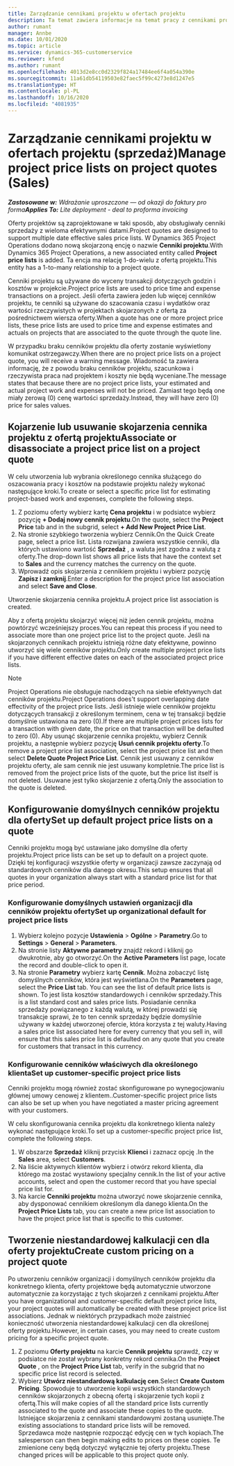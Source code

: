```yaml
---
title: Zarządzanie cennikami projektu w ofertach projektu
description: Ta temat zawiera informacje na temat pracy z cennikami projektowymi w ofertach. (Sales)
author: rumant
manager: Annbe
ms.date: 10/01/2020
ms.topic: article
ms.service: dynamics-365-customerservice
ms.reviewer: kfend
ms.author: rumant
ms.openlocfilehash: 4013d2e8cc0d2329f824a17484ee6f4a054a390e
ms.sourcegitcommit: 11a61db54119503e82faec5f99c4273e8d1247e5
ms.translationtype: HT
ms.contentlocale: pl-PL
ms.lasthandoff: 10/16/2020
ms.locfileid: "4081935"
---
```

# <a name="manage-project-price-lists-on-project-quotes-sales"></a><span data-ttu-id="3614e-104">Zarządzanie cennikami projektu w ofertach projektu (sprzedaż)</span><span class="sxs-lookup"><span data-stu-id="3614e-104">Manage project price lists on project quotes (Sales)</span></span>

<span data-ttu-id="3614e-105">_**Zastosowane w:** Wdrażanie uproszczone — od okazji do faktury pro forma_</span><span class="sxs-lookup"><span data-stu-id="3614e-105">_**Applies To:** Lite deployment - deal to proforma invoicing_</span></span>

<span data-ttu-id="3614e-106">Oferty projektów są zaprojektowane w taki sposób, aby obsługiwały cenniki sprzedaży z wieloma efektywnymi datami.</span><span class="sxs-lookup"><span data-stu-id="3614e-106">Project quotes are designed to support multiple date effective sales price lists.</span></span> <span data-ttu-id="3614e-107">W Dynamics 365 Project Operations dodano nową skojarzoną encję o nazwie **Cenniki projektu**.</span><span class="sxs-lookup"><span data-stu-id="3614e-107">With Dynamics 365 Project Operations, a new associated entity called **Project price lists** is added.</span></span> <span data-ttu-id="3614e-108">Ta encja ma relację 1-do-wielu z ofertą projektu.</span><span class="sxs-lookup"><span data-stu-id="3614e-108">This entity has a 1-to-many relationship to a project quote.</span></span>

<span data-ttu-id="3614e-109">Cenniki projektu są używane do wyceny transakcji dotyczących godzin i kosztów w projekcie.</span><span class="sxs-lookup"><span data-stu-id="3614e-109">Project price lists are used to price time and expense transactions on a project.</span></span> <span data-ttu-id="3614e-110">Jeśli oferta zawiera jeden lub więcej cenników projektu, te cenniki są używane do szacowania czasu i wydatków oraz wartości rzeczywistych w projektach skojarzonych z ofertą za pośrednictwem wiersza oferty.</span><span class="sxs-lookup"><span data-stu-id="3614e-110">When a quote has one or more project price lists, these price lists are used to price time and expense estimates and actuals on projects that are associated to the quote through the quote line.</span></span>

<span data-ttu-id="3614e-111">W przypadku braku cenników projektu dla oferty zostanie wyświetlony komunikat ostrzegawczy.</span><span class="sxs-lookup"><span data-stu-id="3614e-111">When there are no project price lists on a project quote, you will receive a warning message.</span></span> <span data-ttu-id="3614e-112">Wiadomość ta zawiera informację, że z powodu braku cenników projektu, szacunkowa i rzeczywista praca nad projektem i koszty nie będą wyceniane.</span><span class="sxs-lookup"><span data-stu-id="3614e-112">The message states that because there are no project price lists, your estimated and actual project work and expenses will not be priced.</span></span> <span data-ttu-id="3614e-113">Zamiast tego będą one miały zerową (0) cenę wartości sprzedaży.</span><span class="sxs-lookup"><span data-stu-id="3614e-113">Instead, they will have zero (0) price for sales values.</span></span>

## <a name="associate-or-disassociate-a-project-price-list-on-a-project-quote"></a><span data-ttu-id="3614e-114">Kojarzenie lub usuwanie skojarzenia cennika projektu z ofertą projektu</span><span class="sxs-lookup"><span data-stu-id="3614e-114">Associate or disassociate a project price list on a project quote</span></span>

<span data-ttu-id="3614e-115">W celu utworzenia lub wybrania określonego cennika służącego do oszacowania pracy i kosztów na podstawie projektu należy wykonać następujące kroki.</span><span class="sxs-lookup"><span data-stu-id="3614e-115">To create or select a specific price list for estimating project-based work and expenses, complete the following steps.</span></span>

1. <span data-ttu-id="3614e-116">Z poziomu oferty wybierz kartę **Cena projektu** i w podsiatce wybierz pozycję **+ Dodaj nowy cennik projektu**.</span><span class="sxs-lookup"><span data-stu-id="3614e-116">On the quote, select the **Project Price** tab and in the subgrid, select **+ Add New Project Price List**.</span></span>
2. <span data-ttu-id="3614e-117">Na stronie szybkiego tworzenia wybierz Cennik.</span><span class="sxs-lookup"><span data-stu-id="3614e-117">On the Quick Create page, select a price list.</span></span> <span data-ttu-id="3614e-118">Lista rozwijana zawiera wszystkie cenniki, dla których ustawiono wartość **Sprzedaż** , a waluta jest zgodna z walutą z oferty.</span><span class="sxs-lookup"><span data-stu-id="3614e-118">The drop-down list shows all price lists that have the context set to **Sales** and the currency matches the currency on the quote.</span></span>
4. <span data-ttu-id="3614e-119">Wprowadź opis skojarzenia z cennikiem projektu i wybierz pozycję **Zapisz i zamknij**.</span><span class="sxs-lookup"><span data-stu-id="3614e-119">Enter a description for the project price list association and select **Save and Close**.</span></span>

<span data-ttu-id="3614e-120">Utworzenie skojarzenia cennika projektu.</span><span class="sxs-lookup"><span data-stu-id="3614e-120">A project price list association is created.</span></span>

<span data-ttu-id="3614e-121">Aby z ofertą projektu skojarzyć więcej niż jeden cennik projektu, można powtórzyć wcześniejszy proces.</span><span class="sxs-lookup"><span data-stu-id="3614e-121">You can repeat this process if you need to associate more than one project price list to the project quote.</span></span> <span data-ttu-id="3614e-122">Jeśli na skojarzonych cennikach projektu istnieją różne daty efektywne, powinno utworzyć się wiele cenników projektu.</span><span class="sxs-lookup"><span data-stu-id="3614e-122">Only create multiple project price lists if you have different effective dates on each of the associated project price lists.</span></span>

> [!NOTE]
> <span data-ttu-id="3614e-123">Project Operations nie obsługuje nachodzących na siebie efektywnych dat cenników projektu.</span><span class="sxs-lookup"><span data-stu-id="3614e-123">Project Operations does't support overlapping date effectivity of the project price lists.</span></span> <span data-ttu-id="3614e-124">Jeśli istnieje wiele cenników projektu dotyczących transakcji z określonym terminem, cena w tej transakcji będzie domyślnie ustawiona na zero (0).</span><span class="sxs-lookup"><span data-stu-id="3614e-124">If there are multiple project prices lists for a transaction with given date, the price on that transaction will be defaulted to zero (0).</span></span>
<span data-ttu-id="3614e-125">Aby usunąć skojarzenie cennika projektu, wybierz Cennik projektu, a następnie wybierz pozycję **Usuń cennik projektu oferty**.</span><span class="sxs-lookup"><span data-stu-id="3614e-125">To remove a project price list association, select the project price list and then select **Delete Quote Project Price List**.</span></span> <span data-ttu-id="3614e-126">Cennik jest usuwany z cenników projektu oferty, ale sam cennik nie jest usuwany kompletnie.</span><span class="sxs-lookup"><span data-stu-id="3614e-126">The price list is removed from the project price lists of the quote, but the price list itself is not deleted.</span></span> <span data-ttu-id="3614e-127">Usuwane jest tylko skojarzenie z ofertą.</span><span class="sxs-lookup"><span data-stu-id="3614e-127">Only the association to the quote is deleted.</span></span>

## <a name="set-up-default-project-price-lists-on-a-quote"></a><span data-ttu-id="3614e-128">Konfigurowanie domyślnych cenników projektu dla oferty</span><span class="sxs-lookup"><span data-stu-id="3614e-128">Set up default project price lists on a quote</span></span>

<span data-ttu-id="3614e-129">Cenniki projektu mogą być ustawiane jako domyślne dla oferty projektu.</span><span class="sxs-lookup"><span data-stu-id="3614e-129">Project price lists can be set up to default on a project quote.</span></span> <span data-ttu-id="3614e-130">Dzięki tej konfiguracji wszystkie oferty w organizacji zawsze zaczynają od standardowych cenników dla danego okresu.</span><span class="sxs-lookup"><span data-stu-id="3614e-130">This setup ensures that all quotes in your organization always start with a standard price list for that price period.</span></span>

### <a name="set-up-organizational-default-for-project-price-lists"></a><span data-ttu-id="3614e-131">Konfigurowanie domyślnych ustawień organizacji dla cenników projektu oferty</span><span class="sxs-lookup"><span data-stu-id="3614e-131">Set up organizational default for project price lists</span></span>

1. <span data-ttu-id="3614e-132">Wybierz kolejno pozycje **Ustawienia** > **Ogólne** > **Parametry**.</span><span class="sxs-lookup"><span data-stu-id="3614e-132">Go to **Settings** > **General** > **Parameters**.</span></span>
2. <span data-ttu-id="3614e-133">Na stronie listy **Aktywne parametry** znajdź rekord i kliknij go dwukrotnie, aby go otworzyć.</span><span class="sxs-lookup"><span data-stu-id="3614e-133">On the **Active Parameters** list page, locate the record and double-click to open it.</span></span> 
3. <span data-ttu-id="3614e-134">Na stronie **Parametry** wybierz kartę **Cennik**. Można zobaczyć listę domyślnych cenników, która jest wyświetlana.</span><span class="sxs-lookup"><span data-stu-id="3614e-134">On the **Parameters** page, select the **Price List** tab. You can see the list of default price lists is shown.</span></span> <span data-ttu-id="3614e-135">To jest lista kosztów standardowych i cenników sprzedaży.</span><span class="sxs-lookup"><span data-stu-id="3614e-135">This is a list standard cost and sales price lists.</span></span> <span data-ttu-id="3614e-136">Posiadanie cennika sprzedaży powiązanego z każdą walutą, w której prowadzi się transakcje sprawi, że to ten cennik sprzedaży będzie domyślnie używany w każdej utworzonej ofercie, która korzysta z tej waluty.</span><span class="sxs-lookup"><span data-stu-id="3614e-136">Having a sales price list associated here for every currency that you sell in, will ensure that this sales price list is defaulted on any quote that you create for customers that transact in this currency.</span></span>

### <a name="set-up-customer-specific-project-price-lists"></a><span data-ttu-id="3614e-137">Konfigurowanie cenników właściwych dla określonego klienta</span><span class="sxs-lookup"><span data-stu-id="3614e-137">Set up customer-specific project price lists</span></span>

<span data-ttu-id="3614e-138">Cenniki projektu mogą również zostać skonfigurowane po wynegocjowaniu głównej umowy cenowej z klientem..</span><span class="sxs-lookup"><span data-stu-id="3614e-138">Customer-specific project price lists can also be set up when you have negotiated a master pricing agreement with your customers.</span></span>

<span data-ttu-id="3614e-139">W celu skonfigurowania cennika projektu dla konkretnego klienta należy wykonać następujące kroki.</span><span class="sxs-lookup"><span data-stu-id="3614e-139">To set up a customer-specific project price list, complete the following steps.</span></span>

1. <span data-ttu-id="3614e-140">W obszarze **Sprzedaż** kliknij przycisk **Klienci** i zaznacz opcję .</span><span class="sxs-lookup"><span data-stu-id="3614e-140">In the **Sales** area, select **Customers**.</span></span>
2. <span data-ttu-id="3614e-141">Na liście aktywnych klientów wybierz i otwórz rekord klienta, dla którego ma zostać wystawiony specjalny cennik.</span><span class="sxs-lookup"><span data-stu-id="3614e-141">In the list of your active accounts, select and open the customer record that you have special price list for.</span></span>
3. <span data-ttu-id="3614e-142">Na karcie **Cenniki projektu** można utworzyć nowe skojarzenie cennika, aby dysponować cennikiem określonym dla danego klienta.</span><span class="sxs-lookup"><span data-stu-id="3614e-142">On the **Project Price Lists** tab, you can create a new price list association to have the project price list that is specific to this customer.</span></span>

## <a name="create-custom-pricing-on-a-project-quote"></a><span data-ttu-id="3614e-143">Tworzenie niestandardowej kalkulacji cen dla oferty projektu</span><span class="sxs-lookup"><span data-stu-id="3614e-143">Create custom pricing on a project quote</span></span>

<span data-ttu-id="3614e-144">Po utworzeniu cenników organizacji i domyślnych cenników projektu dla konkretnego klienta, oferty projektowe będą automatycznie utworzone automatycznie za korzystając z tych skojarzeń z cennikami projektu.</span><span class="sxs-lookup"><span data-stu-id="3614e-144">After you have organizational and customer-specific default project price lists, your project quotes will automatically be created with these project price list associations.</span></span> <span data-ttu-id="3614e-145">Jednak w niektórych przypadkach może zaistnieć konieczność utworzenia niestandardowej kalkulacji cen dla określonej oferty projektu.</span><span class="sxs-lookup"><span data-stu-id="3614e-145">However, in certain cases, you may need to create custom pricing for a specific project quote.</span></span> 

1. <span data-ttu-id="3614e-146">Z poziomu **Oferty projektu** na karcie **Cennik projektu** sprawdź, czy w podsiatce nie został wybrany konkretny rekord cennika.</span><span class="sxs-lookup"><span data-stu-id="3614e-146">On the **Project Quote** , on the **Project Price List** tab, verify in the subgrid that no specific price list record is selected.</span></span>
2. <span data-ttu-id="3614e-147">Wybierz **Utwórz niestandardową kalkulację cen**.</span><span class="sxs-lookup"><span data-stu-id="3614e-147">Select **Create Custom Pricing**.</span></span> <span data-ttu-id="3614e-148">Spowoduje to utworzenie kopii wszystkich standardowych cenników skojarzonych z obecną ofertą i skojarzenie tych kopii z ofertą.</span><span class="sxs-lookup"><span data-stu-id="3614e-148">This will make copies of all the standard price lists currently associated to the quote and associate these copies to the quote.</span></span> <span data-ttu-id="3614e-149">Istniejące skojarzenia z cennikami standardowymi zostaną usunięte.</span><span class="sxs-lookup"><span data-stu-id="3614e-149">The existing associations to standard price lists will be removed.</span></span> <span data-ttu-id="3614e-150">Sprzedawca może następnie rozpocząć edycję cen w tych kopiach.</span><span class="sxs-lookup"><span data-stu-id="3614e-150">The salesperson can then begin making edits to prices on these copies.</span></span> <span data-ttu-id="3614e-151">Te zmienione ceny będą dotyczyć wyłącznie tej oferty projektu.</span><span class="sxs-lookup"><span data-stu-id="3614e-151">These changed prices will be applicable to this project quote only.</span></span>
